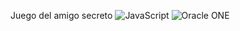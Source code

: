 Juego del amigo secreto 
![JavaScript](https://img.shields.io/badge/JavaScript-F7DF1E?style=flat-square&logo=javascript&logoColor=black)
![Oracle ONE](https://img.shields.io/badge/Oracle%20ONE%20Next%20Education-E43224?style=flat-square&logo=oracle&logoColor=white)
